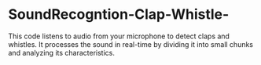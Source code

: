 # SoundRecogntion-Clap-Whistle-
This code listens to audio from your microphone to detect claps and whistles. It processes the sound in real-time by dividing it into small chunks and analyzing its characteristics. 
